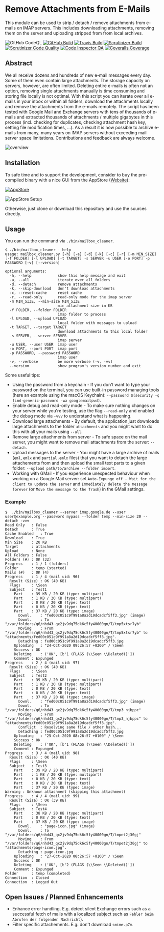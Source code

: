 # Remove Attachments from E-Mails

This module can be used to strip / detach / remove attachments from e-mails on IMAP servers. This includes downloading attachments, removing them on the server and uploading stripped from from local archives.

![GitHub CodeQL](https://github.com/AlexanderWillner/MailboxCleanup/workflows/CodeQL/badge.svg)
[![GitHub Build](https://github.com/AlexanderWillner/MailboxCleanup/workflows/Build-Test/badge.svg)](https://github.com/AlexanderWillner/MailboxCleanup/actions?query=workflow%3ABuild-Test)
[![Travis Build](https://travis-ci.org/AlexanderWillner/MailboxCleanup.svg?branch=main)](https://travis-ci.org/AlexanderWillner/MailboxCleanup)
[![Scrutinizer Build](https://scrutinizer-ci.com/g/AlexanderWillner/MailboxCleanup/badges/build.png?b=main)](https://scrutinizer-ci.com/g/AlexanderWillner/MailboxCleanup/build-status/main)
[![Scrutinizer Code Quality](https://scrutinizer-ci.com/g/AlexanderWillner/MailboxCleanup/badges/quality-score.png?b=main)](https://scrutinizer-ci.com/g/AlexanderWillner/MailboxCleanup/?branch=main)
[![Code Inspector QA](https://www.code-inspector.com/project/15204/status/svg)](https://frontend.code-inspector.com/)
[![Coveralls Coverage](https://coveralls.io/repos/github/AlexanderWillner/MailboxCleanup/badge.svg)](https://coveralls.io/github/AlexanderWillner/MailboxCleanup)

## Abstract

We all receive dozens and hundreds of new e-mail messages every day. Some of them even contain large attachments. The storage capacity on servers, however, are often limited. Deleting entire e-mails is often not an option, removing single attachments manually is time consuming and storing file locally is not optimal. With this script you can iterate over all e-mails in your inbox or within all folders, download the attachments locally and remove the attachments from the e-mails remotely. The script has been tested with Google Mail and Exchange servers with tens of thousands of e-mails and extracted thousands of attachments / multiple gigabytes in this process (incl. checking for duplicates, checking attachment hash key, setting file modification times, ...). As a result it is now possible to archive e-mails from many, many years on IMAP servers without exceeding mail server space limitations. Contributions and feedback are always welcome.

![overview](https://mailboxcleanup.netcee.de/images/MailboxCleanup-Start-Dark.png)

## Installation

To safe time and to support the development, consider to buy the pre-compiled binary with a nice GUI from the AppStore ([Website](https://mailboxcleanup.netcee.de)):

[![AppStore](https://mailboxcleanup.netcee.de/images/download_appstore-black.png)](https://apps.apple.com/de/app/mailboxcleanup/id1546570942?l=en&mt=12&UO=MailboxCleanup.app)

![AppStore Setup](https://mailboxcleanup.netcee.de/images/MailboxCleanup-AppStore-Setup.jpg)

Otherwise, just clone or download this repository and use the sources directly.

## Usage

You can run the command via `./bin/mailbox_cleaner`.

```shell
$ ./bin/mailbox_cleaner --help
usage: mailbox_cleaner.py [-h] [-a] [-d] [-k] [-c] [-r] [-m MIN_SIZE] [-f FOLDER] [-l UPLOAD] [-t TARGET] -s SERVER -u USER [-o PORT] -p PASSWORD [-v] [--version]

optional arguments:
  -h, --help            show this help message and exit
  -a, --all             iterate over all folders
  -d, --detach          remove attachments
  -k, --skip-download   don't download attachments
  -c, --reset-cache     reset cache
  -r, --read-only       read-only mode for the imap server
  -m MIN_SIZE, --min-size MIN_SIZE
                        min attachment size in KB
  -f FOLDER, --folder FOLDER
                        imap folder to process
  -l UPLOAD, --upload UPLOAD
                        local folder with messages to upload
  -t TARGET, --target TARGET
                        download attachments to this local folder
  -s SERVER, --server SERVER
                        imap server
  -u USER, --user USER  imap user
  -o PORT, --port PORT  imap port
  -p PASSWORD, --password PASSWORD
                        imap user
  -v, --verbose         be more verbose (-v, -vv)
  --version             show program's version number and exit
```

Some useful tips:

- Using the password from a keychain - If you don't want to type your password on the terminal, you can use built-in password managing tools (here an example using the macOS Keychain): `--password $(security -q find-generic-password -wa googlemailpwd)`.
- Enable debug and read-only mode - To make sure nothing changes on your server while you're testing, use the flag `--read-only` and enabled the debug mode via `-vvv` to understand what is happening.
- Download large attachments - By default, the application just downloads large attachments to the folder `attachments` and you might want to do this with all your mails using `--all`.
- Remove large attachments from server - To safe space on the mail server, you might want to remove mail attachments from the server: `--detach`.
- Upload messages to the server - You might have a large archive of mails (`eml`, `emlx` and `partial.emlx` files) that you want to detach the large attachements from and then upload the small text parts to a given folder: `--upload path/to/archive --folder import`.
- Working with GMail - If you experience unexpected behaviour when working on a Google Mail server: set `Auto-Expunge off - Wait for the client to update the server` and `Immediately delete the message forever` (or `Move the message to the Trash`) in the GMail settings.

### Example

```shell
$  ./bin/mailbox_cleaner --server imap.google.de --user user@example.org --password mypass --folder temp --min-size 20 --detach -vvv
Read Only	: False
Detach		: True
Cache Enabled	: True
Download	: True
Min Size	: 20 KB
Target		: attachments
Upload		: None
All Folders	: False
Folders (#)	: OK (32)
Progress	: 1 / 1 (folders)
Folder		: temp (started)
Mails (#)	: OK (4)
Progress	: 1 / 4 (mail uid: 96)
  Result (Size)	: OK (40 KB)
  Flags		: \Seen
  Subject	: Test1
    Part	: 39 KB / 20 KB (type: multipart)
    Part	: 1 KB / 20 KB (type: multipart)
    Part	: 0 KB / 20 KB (type: text)
    Part	: 0 KB / 20 KB (type: text)
    Part	: 37 KB / 20 KB (type: image)
      Downl.	: "fed00c051c9f991a8a2d19dcadcf5ff3.jpg" (image)
      Downl.	: To "/var/folders/q6/nhd43_qx2jv9dq75dk6c5fy40000gn/T/tmp5xtsr7yb"
      Moving	: From "/var/folders/q6/nhd43_qx2jv9dq75dk6c5fy40000gn/T/tmp5xtsr7yb" to "attachments/fed00c051c9f991a8a2d19dcadcf5ff3.jpg".
      Detaching	: fed00c051c9f991a8a2d19dcadcf5ff3.jpg
    Uploading	: "24-Oct-2020 09:26:57 +0200" / \Seen
    Success	: OK
    Deleting	: ('OK', [b'1 (FLAGS (\\Seen \\Deleted))'])
    Comment	: Expunged
Progress	: 2 / 4 (mail uid: 97)
  Result (Size)	: OK (40 KB)
  Flags		: \Seen
  Subject	: Test2
    Part	: 39 KB / 20 KB (type: multipart)
    Part	: 1 KB / 20 KB (type: multipart)
    Part	: 0 KB / 20 KB (type: text)
    Part	: 0 KB / 20 KB (type: text)
    Part	: 37 KB / 20 KB (type: image)
      Downl.	: "fed00c051c9f991a8a2d19dcadcf5ff3.jpg" (image)
      Downl.	: To "/var/folders/q6/nhd43_qx2jv9dq75dk6c5fy40000gn/T/tmp3_njbppc"
      Moving	: From "/var/folders/q6/nhd43_qx2jv9dq75dk6c5fy40000gn/T/tmp3_njbppc" to "attachments/fed00c051c9f991a8a2d19dcadcf5ff3.jpg".
      Conflict	: Resolving same file / other hash...
      Detaching	: fed00c051c9f991a8a2d19dcadcf5ff3.jpg
    Uploading	: "25-Oct-2020 08:26:57 +0100" / \Seen
    Success	: OK
    Deleting	: ('OK', [b'1 (FLAGS (\\Seen \\Deleted))'])
    Comment	: Expunged
Progress	: 3 / 4 (mail uid: 98)
  Result (Size)	: OK (40 KB)
  Flags		: \Seen
  Subject	: Test3
    Part	: 39 KB / 20 KB (type: multipart)
    Part	: 1 KB / 20 KB (type: multipart)
    Part	: 0 KB / 20 KB (type: text)
    Part	: 0 KB / 20 KB (type: text)
    Part	: 37 KB / 20 KB (type: image)
Warning	: Unknown attachment (skipping this attachment)
Progress	: 4 / 4 (mail uid: 99)
  Result (Size)	: OK (39 KB)
  Flags		: \Seen
  Subject	: Test4
    Part	: 38 KB / 20 KB (type: multipart)
    Part	: 0 KB / 20 KB (type: text)
    Part	: 37 KB / 20 KB (type: image)
      Downl.	: "page-icon.jpg" (image)
      Downl.	: To "/var/folders/q6/nhd43_qx2jv9dq75dk6c5fy40000gn/T/tmpet2j30gj"
      Moving	: From "/var/folders/q6/nhd43_qx2jv9dq75dk6c5fy40000gn/T/tmpet2j30gj" to "attachments/page-icon.jpg".
      Detaching	: page-icon.jpg
    Uploading	: "27-Oct-2020 08:26:57 +0100" / \Seen
    Success	: OK
    Deleting	: ('OK', [b'2 (FLAGS (\\Seen \\Deleted))'])
    Comment	: Expunged
Folder		: temp (completed)
Connection	: Closed
Connection	: Logged Out
```



## Open Issues / Planned Enhancements

* Enhance error handling. E.g. detect silent Exchange errors such as a successful fetch of mails with a localized subject such as `Fehler beim Abrufen der folgenden Nachricht`).
* Filter specific attachements. E.g. don't download `smime.p7m`.

